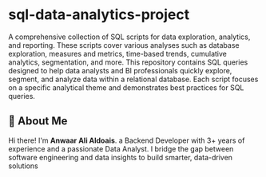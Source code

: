 # sql-data-analytics-project
A comprehensive collection of SQL scripts for data exploration, analytics, and reporting. These scripts cover various analyses such as database exploration, measures and metrics, time-based trends, cumulative analytics, segmentation, and more.
This repository contains SQL queries designed to help data analysts and BI professionals quickly explore, segment, and analyze data within a relational database. Each script focuses on a specific analytical theme and demonstrates best practices for SQL queries.


## 🌟 About Me
Hi there! I'm **Anwaar Ali Aldoais**. a Backend Developer with 3+ years of experience and a passionate Data Analyst.
I bridge the gap between software engineering and data insights to build smarter, data-driven solutions
